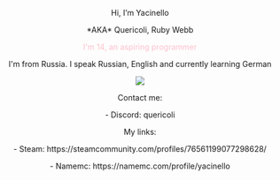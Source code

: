 <p align=center>Hi, I’m Yacinello</p>
<p align=center>*AKA* Quericoli, Ruby Webb</p>
<p align=center><span style="color:pink">I'm 14, an aspiring programmer</span></p>
<p align=center>I'm from Russia. I speak Russian, English and currently learning German</p>
<p align="center">
  <a href="https://skillicons.dev">
    <img src="https://skillicons.dev/icons?i=python,django,discord,html,css,docker,windows,arch,linux,obsidian,vscode"/>
  </a>
</p>

<p align=center>Contact me:</p>
<p align=center>- Discord: quericoli</p>
<p align=center>My links:</p>
<p align=center>- Steam: https://steamcommunity.com/profiles/76561199077298628/ </p>
<p align=center>- Namemc: https://namemc.com/profile/yacinello</p>
